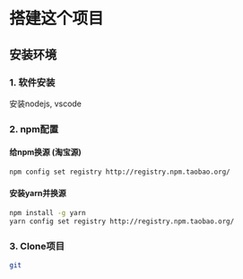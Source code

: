 # 搭建这个项目

## 安装环境

### 1. 软件安装

安装nodejs, vscode

### 2. npm配置

#### 给npm换源 (淘宝源)

```bash
npm config set registry http://registry.npm.taobao.org/
```

#### 安装yarn并换源

```bash
npm install -g yarn
yarn config set registry http://registry.npm.taobao.org/
```

### 3. Clone项目

```bash
git 
```